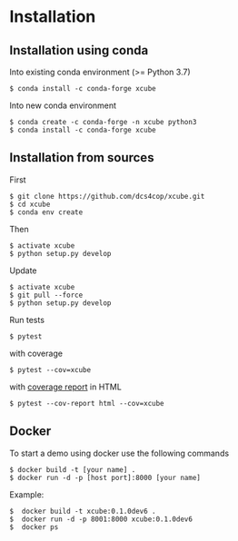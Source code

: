 
# Installation

## Installation using conda

Into existing conda environment (>= Python 3.7)

    $ conda install -c conda-forge xcube

Into new conda environment
    
    $ conda create -c conda-forge -n xcube python3
    $ conda install -c conda-forge xcube


## Installation from sources

First
    
    $ git clone https://github.com/dcs4cop/xcube.git
    $ cd xcube
    $ conda env create
    
Then
    
    $ activate xcube
    $ python setup.py develop

Update
    
    $ activate xcube
    $ git pull --force
    $ python setup.py develop
    
    
Run tests

    $ pytest
    
with coverage

    $ pytest --cov=xcube

with [coverage report](https://pytest-cov.readthedocs.io/en/latest/reporting.html) in HTML

    $ pytest --cov-report html --cov=xcube


## Docker

To start a demo using docker use the following commands

    $ docker build -t [your name] .
    $ docker run -d -p [host port]:8000 [your name]
    
Example:

    $  docker build -t xcube:0.1.0dev6 .
    $  docker run -d -p 8001:8000 xcube:0.1.0dev6
    $  docker ps


